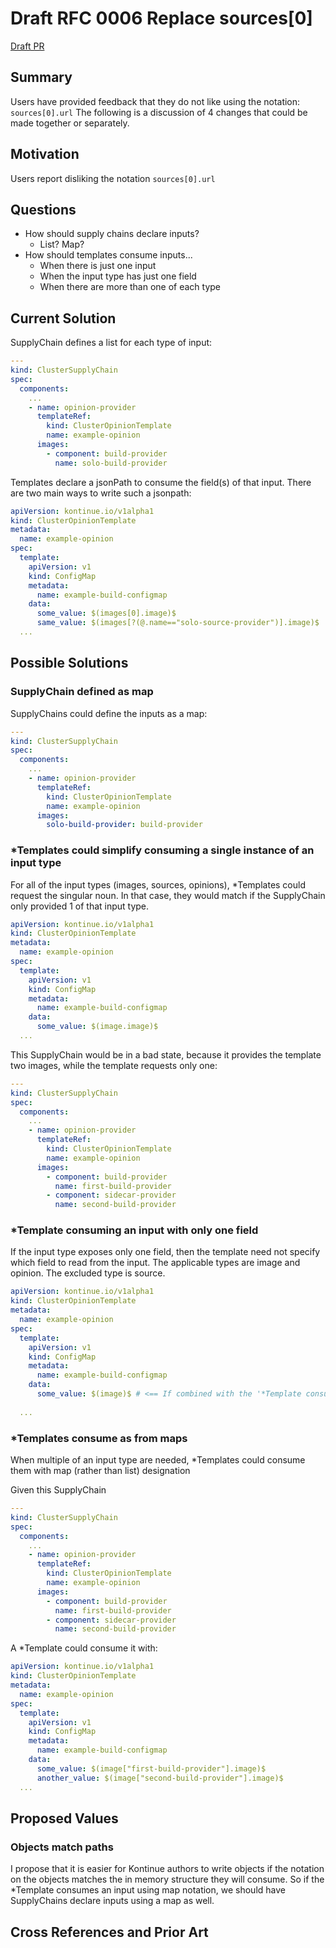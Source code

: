 
# Draft RFC 0006 Replace sources[0]

[Draft PR](https://github.com/vmware-tanzu/cartographer/pull/73)


## Summary

Users have provided feedback that they do not like using the notation:
`sources[0].url` The following is a discussion of 4 changes that could be made
together or separately.

## Motivation

Users report disliking the notation `sources[0].url`

## Questions
- How should supply chains declare inputs?
    - List? Map?
- How should templates consume inputs...
    - When there is just one input
    - When the input type has just one field
    - When there are more than one of each type


## Current Solution

SupplyChain defines a list for each type of input:
```yaml
---
kind: ClusterSupplyChain
spec:
  components:
    ...
    - name: opinion-provider
      templateRef:
        kind: ClusterOpinionTemplate
        name: example-opinion
      images:
        - component: build-provider
          name: solo-build-provider
```

Templates declare a jsonPath to consume the field(s) of that input. There are two main ways to write such a jsonpath:
```yaml
apiVersion: kontinue.io/v1alpha1
kind: ClusterOpinionTemplate
metadata:
  name: example-opinion
spec:
  template:
    apiVersion: v1
    kind: ConfigMap
    metadata:
      name: example-build-configmap
    data:
      some_value: $(images[0].image)$                                   # <--- index notation
      same_value: $(images[?(@.name=="solo-source-provider")].image)$   # <--- expression notation
  ...
```

## Possible Solutions

### SupplyChain defined as map
SupplyChains could define the inputs as a map:
```yaml
---
kind: ClusterSupplyChain
spec:
  components:
    ...
    - name: opinion-provider
      templateRef:
        kind: ClusterOpinionTemplate
        name: example-opinion
      images:
        solo-build-provider: build-provider
```

### *Templates could simplify consuming a single instance of an input type
For all of the input types (images, sources, opinions), *Templates could request the singular noun. In that case, they would match if the SupplyChain only provided 1 of that input type.
```yaml
apiVersion: kontinue.io/v1alpha1
kind: ClusterOpinionTemplate
metadata:
  name: example-opinion
spec:
  template:
    apiVersion: v1
    kind: ConfigMap
    metadata:
      name: example-build-configmap
    data:
      some_value: $(image.image)$
  ...
```

This SupplyChain would be in a bad state, because it provides the template two images, while the template requests only one:
```yaml
---
kind: ClusterSupplyChain
spec:
  components:
    ...
    - name: opinion-provider
      templateRef:
        kind: ClusterOpinionTemplate
        name: example-opinion
      images:
        - component: build-provider
          name: first-build-provider
        - component: sidecar-provider
          name: second-build-provider
```

### *Template consuming an input with only one field
If the input type exposes only one field, then the template need not specify which field to read from the input. The applicable types are image and opinion. The excluded type is source.
```yaml
apiVersion: kontinue.io/v1alpha1
kind: ClusterOpinionTemplate
metadata:
  name: example-opinion
spec:
  template:
    apiVersion: v1
    kind: ConfigMap
    metadata:
      name: example-build-configmap
    data:
      some_value: $(image)$ # <== If combined with the '*Template consuming one input' proposal above
      
  ...
```

### *Templates consume as from maps
When multiple of an input type are needed, *Templates could consume them with map (rather than list) designation

Given this SupplyChain
```yaml
---
kind: ClusterSupplyChain
spec:
  components:
    ...
    - name: opinion-provider
      templateRef:
        kind: ClusterOpinionTemplate
        name: example-opinion
      images:
        - component: build-provider
          name: first-build-provider
        - component: sidecar-provider
          name: second-build-provider
```

A *Template could consume it with:
```yaml
apiVersion: kontinue.io/v1alpha1
kind: ClusterOpinionTemplate
metadata:
  name: example-opinion
spec:
  template:
    apiVersion: v1
    kind: ConfigMap
    metadata:
      name: example-build-configmap
    data:
      some_value: $(image["first-build-provider"].image)$
      another_value: $(image["second-build-provider"].image)$
  ...
```

## Proposed Values
### Objects match paths
I propose that it is easier for Kontinue authors to write objects if the notation on the objects matches the in memory structure they will consume. So if the *Template consumes an input using map notation, we should have SupplyChains declare inputs using a map as well.

## Cross References and Prior Art

